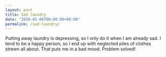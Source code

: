 ```yaml
---
layout: post
title: Sad laundry
date: "2020-01-06T00:00:00+00:00"
permalink: /sad-laundry/
---
```


Putting away laundry is depressing, so I only do it when I am already sad. I tend to be a happy person, so I end up with neglected piles of clothes strewn all about. That puts me in a bad mood. Problem solved!
